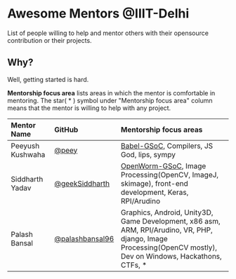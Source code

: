 # Awesome Mentors @IIIT-Delhi  
List of people willing to help and mentor others with their opensource contribution or their projects.

## Why?  
Well, getting started is hard.

**Mentorship focus area** lists areas in which the mentor is comfortable in mentoring.
The star( * ) symbol under "Mentorship focus area" column means that the mentor is willing to help with any project. 


| Mentor Name                  |     GitHub    | Mentorship focus areas    |
| :-----------          |     :---       |          :--- |
|Peeyush Kushwaha| [@peey](https://github.com/peey)| [Babel-GSoC](https://github.com/peey/babel), Compilers, JS God, lips, sympy|
| Siddharth Yadav | [@geekSiddharth](https://github.com/geekSiddharth/) | [OpenWorm-GSoC](https://gist.github.com/geekSiddharth/b1febf1585c94aa7e3041fb7e5538763), Image Processing(OpenCV, ImageJ, skimage), front-end development, Keras, RPI/Arudino|
| Palash Bansal | [@palashbansal96](https://github.com/palashbansal96/) | Graphics, Android, Unity3D, Game Development, x86 asm, ARM, RPI/Arudino, VR, PHP, django, Image Processing(OpenCV mostly), Dev on Windows, Hackathons, CTFs, * |
